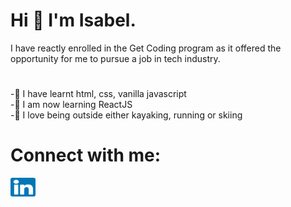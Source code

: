 # Hi 👋 I'm Isabel.
I have reactly enrolled in the Get Coding program as it offered the opportunity for me to pursue a job in tech industry.
# 
-🌱  I have learnt html, css, vanilla javascript\
-🌱  I am now learning ReactJS\
-💞️  I love being outside either kayaking, running or skiing
# Connect with me:
<a href="https://linkedin.com/in/isabel-mcilroy-851072240" target="_blank"><img align="center" src="images/linkedin-svgrepo-com.svg" alt="IsabelMcIlroy" height="30" width="40" /></a>